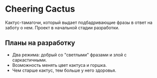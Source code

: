 # Cheering Cactus

Кактус-тамагочи, который выдает подбадривающие фразы в ответ на заботу о нем. Проект в начальной стадии разработки.

## Планы на разработку

* Два режима: добрый со "светлыми" фразами и злой с саркастичными.
* Возможность менять цвет кактуса и горшка.
* Чем старше кактус, тем больше у него здоровья.
